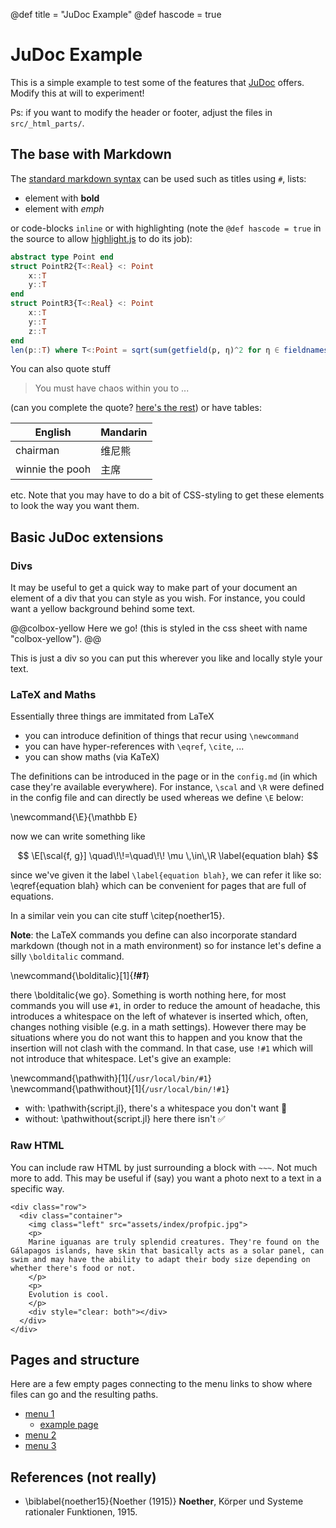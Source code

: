 @def title = "JuDoc Example"
@def hascode = true
<!-- by default hasmath=true, hascode=false, you can change this in config
by setting hasmath = false for instance and just setting it to true where
appropriate -->

# JuDoc Example

This is a simple example to test some of the features that [JuDoc](https://github.com/tlienart/JuDoc.jl) offers.
Modify this at will to experiment!

Ps: if you want to modify the header or footer, adjust the files in `src/_html_parts/`.

## The base with Markdown

The [standard markdown syntax](https://github.com/adam-p/markdown-here/wiki/Markdown-Cheatsheet) can be used such as titles using `#`, lists:

* element with **bold**
* element with _emph_

or code-blocks `inline` or with highlighting (note the `@def hascode = true` in the source to allow [highlight.js](https://highlightjs.org/) to do its job):

```julia
abstract type Point end
struct PointR2{T<:Real} <: Point
    x::T
    y::T
end
struct PointR3{T<:Real} <: Point
    x::T
    y::T
    z::T
end
len(p::T) where T<:Point = sqrt(sum(getfield(p, η)^2 for η ∈ fieldnames(T)))
```

You can also quote stuff

> You must have chaos within you to ...

(can you complete the quote? [here's the rest](https://www.goodreads.com/quotes/7147-you-must-have-chaos-within-you-to-give-birth-to)) or have tables:

| English         | Mandarin   |
| --------------- | ---------- |
| chairman        | 维尼熊      |
| winnie the pooh | 主席        |

etc.
Note that you may have to do a bit of CSS-styling to get these elements to look the way you want them.

## Basic JuDoc extensions

### Divs

It may be useful to get a quick way to make part of your document an element of a div that you can style as you wish.
For instance, you could want a yellow background behind some text.

@@colbox-yellow
Here we go! (this is styled in the css sheet with name "colbox-yellow").
@@

This is just a div so you can put this wherever you like and locally style your text.

### LaTeX and Maths

Essentially three things are immitated from LaTeX

* you can introduce definition of things that recur using `\newcommand`
* you can have hyper-references with `\eqref`, `\cite`, ...
* you can show maths (via KaTeX)

The definitions can be introduced in the page or in the `config.md` (in which case they're available everywhere).
For instance, `\scal` and `\R` were defined in the config file and can directly be used whereas we define `\E` below:

\newcommand{\E}{\mathbb E}

now we can write something like

$$ \E[\scal{f, g}] \quad\!\!=\quad\!\! \mu \,\in\,\R \label{equation blah} $$

since we've given it the label `\label{equation blah}`, we can refer it like so: \eqref{equation blah} which can be convenient for pages that are full of equations.

In a similar vein you can cite stuff \citep{noether15}.

**Note**: the LaTeX commands you define can also incorporate standard markdown (though not in a math environment) so for instance let's define a silly `\bolditalic` command.

\newcommand{\bolditalic}[1]{_**!#1**_} <!--_-->

there \bolditalic{we go}. Something is worth nothing here, for most commands you will use `#1`, in order to reduce the amount of headache, this introduces a whitespace on the left of whatever is inserted which, often, changes nothing visible (e.g. in a math settings).
However there may be situations where you do not want this to happen and you know that the insertion will not clash with the command.
In that case, use `!#1` which will not introduce that whitespace.
Let's give an example:

\newcommand{\pathwith}[1]{`/usr/local/bin/#1`}
\newcommand{\pathwithout}[1]{`/usr/local/bin/!#1`}

* with: \pathwith{script.jl}, there's a whitespace you don't want 🚫
* without: \pathwithout{script.jl} here there isn't ✅

### Raw HTML

You can include raw HTML by just surrounding a block with `~~~`.
Not much more to add.
This may be useful if (say) you want a photo next to a text in a specific way.

~~~
<div class="row">
  <div class="container">
    <img class="left" src="assets/index/profpic.jpg">
    <p>
    Marine iguanas are truly splendid creatures. They're found on the Gálapagos islands, have skin that basically acts as a solar panel, can swim and may have the ability to adapt their body size depending on whether there's food or not.
    </p>
    <p>
    Evolution is cool.
    </p>
    <div style="clear: both"></div>      
  </div>
</div>
~~~

## Pages and structure

Here are a few empty pages connecting to the menu links to show where files can go and the resulting paths.

* [menu 1](/pub/menu1.html)
  * [example page](/pub/menu1/example.html)
* [menu 2](/pub/menu2.html)
* [menu 3](/pub/menu3.html)

## References (not really)

* \biblabel{noether15}{Noether (1915)} **Noether**,  Körper und Systeme rationaler Funktionen, 1915.
